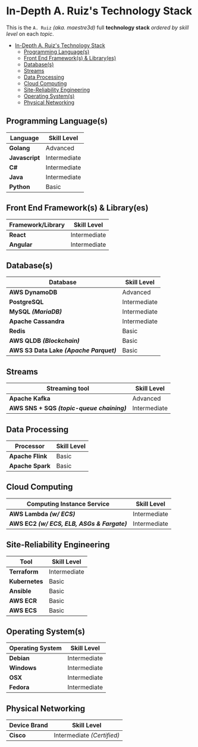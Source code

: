 # In-Depth A. Ruiz's Technology Stack

This is the `A. Ruiz` _(aka. maestre3d)_ full **technology stack** _ordered by skill level_ on each _topic_.

- [In-Depth A. Ruiz's Technology Stack](#in-depth-a-ruizs-technology-stack)
  - [Programming Language(s)](#programming-languages)
  - [Front End Framework(s) & Library(es)](#front-end-frameworks--libraryes)
  - [Database(s)](#databases)
  - [Streams](#streams)
  - [Data Processing](#data-processing)
  - [Cloud Computing](#cloud-computing)
  - [Site-Reliability Engineering](#site-reliability-engineering)
  - [Operating System(s)](#operating-systems)
  - [Physical Networking](#physical-networking)

## Programming Language(s)

| Language                      | Skill Level        |
| ---------------------------- | ----------- |
| **Golang**              | Advanced        |
| **Javascript** | Intermediate       |
| **C#** | Intermediate |
| **Java** | Intermediate        |
| **Python** | Basic        |

## Front End Framework(s) & Library(es)

| Framework/Library                      | Skill Level        |
| ---------------------------- | ----------- |
| **React**              | Intermediate        |
| **Angular** | Intermediate       |

## Database(s)

| Database                      | Skill Level        |
| ---------------------------- | ----------- |
| **AWS DynamoDB**              | Advanced        |
| **PostgreSQL** | Intermediate       |
| **MySQL _(MariaDB)_** | Intermediate       |
| **Apache Cassandra** | Intermediate       |
| **Redis** | Basic       |
| **AWS QLDB _(Blockchain)_** | Basic       |
| **AWS S3 Data Lake _(Apache Parquet)_** | Basic       |

## Streams

| Streaming tool               | Skill Level        |
| ---------------------------- | ----------- |
| **Apache Kafka**              | Advanced        |
| **AWS SNS + SQS _(topic-queue chaining)_** | Intermediate       |

## Data Processing

| Processor                      | Skill Level        |
| ---------------------------- | ----------- |
| **Apache Flink**              | Basic        |
| **Apache Spark** | Basic       |

## Cloud Computing

| Computing Instance Service | Skill Level        |
| ---------------------------- | ----------- |
| **AWS Lambda _(w/ ECS)_**              | Intermediate        |
| **AWS EC2 _(w/ ECS, ELB, ASGs & Fargate)_** | Intermediate       |

## Site-Reliability Engineering

| Tool                      | Skill Level        |
| ---------------------------- | ----------- |
| **Terraform**              | Intermediate        |
| **Kubernetes** | Basic       |
| **Ansible** | Basic       |
| **AWS ECR** | Basic       |
| **AWS ECS** | Basic       |

## Operating System(s)

| Operating System                      | Skill Level        |
| ---------------------------- | ----------- |
| **Debian**              | Intermediate        |
| **Windows** | Intermediate       |
| **OSX** | Intermediate       |
| **Fedora** | Intermediate       |

## Physical Networking

| Device Brand                      | Skill Level        |
| ---------------------------- | ----------- |
| **Cisco**              | Intermediate _(Certified)_        |
